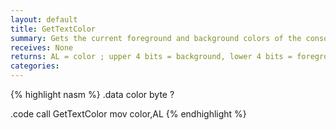 ```yaml
---
layout: default
title: GetTextColor
summary: Gets the current foreground and background colors of the console window.
receives: None
returns: AL = color ; upper 4 bits = background, lower 4 bits = foreground
categories: 
---
```

{% highlight nasm %}
.data
color byte ?

.code
call GetTextColor
mov  color,AL
{% endhighlight %}